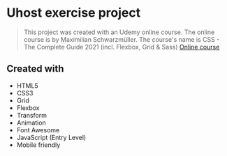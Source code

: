 # Uhost exercise project

> This project was created with an Udemy online course. The online course is by Maximilian Schwarzmüller. The course's name is CSS - The Complete Guide 2021 (incl. Flexbox, Grid &amp; Sass) 
[Online course](https://www.udemy.com/course/css-the-complete-guide-incl-flexbox-grid-sass/)


## Created with
* HTML5
* CSS3
* Grid
* Flexbox
* Transform
* Animation
* Font Awesome
* JavaScript (Entry Level)
* Mobile friendly